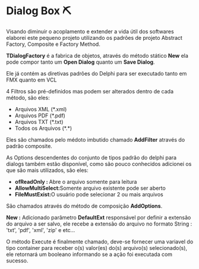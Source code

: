 <h1>Dialog Box ⛏ </h1> 

Visando diminuir o acoplamento e extender a vida útil dos softwares 
elaborei este pequeno projeto utilizando os padrões de projeto Abstract Factory, Composite e Factory Method.

<b>TDialogFactory</b> é a fabrica de objetos, através do método stático <b>New</b> ela pode compor 
tanto um <b>Open Dialog</b> quanto um <b>Save Dialog</b>.

Ele já contém as diretivas padrões do Delphi para ser executado tanto em FMX quanto em VCL
<div>
4 Filtros são pré-definidos mas podem ser alterados dentro de cada método, são eles:

<ul>
<li>Arquivos XML (*.xml)</li>
<li>Arquivos PDF (*.pdf)</li>
<li>Arquivos TXT (*.txt)</li>
<li>Todos os Arquivos (*.*)</li>
</ul>
</div>

<div>
Eles são chamados pelo médoto imbutido chamado <b>AddFilter</b> através do padrão composite.

As Options descendentes do conjunto de tipos padrão do delphi para dialogs também estão disponível,
como são pouco conhecidos adicionei os que são mais utilizados, são eles:

<ul>
<li><b>ofReadOnly : </b> Abre o arquivo somente para leitura</li>
<li><b>AllowMultiSelect:</b>Somente arquivo existente pode ser aberto</li>
<li><b>FileMustExist:</b>O usuário pode selecionar 2 ou mais arquivos</li>
</ul> 
São chamados através do método de composição <b>AddOptions</b>.
</div>

<b>New :</b> Adicionado parâmetro <b>DefaultExt</b> responsável por definir a extensão do arquivo a ser salvo, ele recebe a extensão do arquivo no formato String : 'txt', 'pdf', 'xml', 'zip' e etc... 

O método Execute é finalmente chamado, deve-se fornecer uma variavel do tipo container para receber o(s) valor(es)
do(s) arquivo(s) selecionado(s), ele retornará um booleano informando se a ação foi executada com sucesso.



